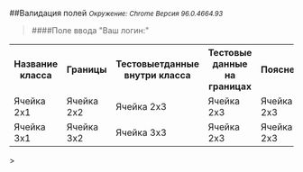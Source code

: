 ##Валидация полей
<i><small>Окружение: Chrome Версия 96.0.4664.93</small></i>
 >####Поле ввода "Ваш логин:"
>
<table>
<tr><th>Название класса</th><th>Границы</th><th>Тестовыетданные внутри класса</th><th>Тестовые данные на границах</th><th>Пояснение</th></tr>
    <tr><td>Ячейка 2x1 </td><td>Ячейка 2x2 </td><td>Ячейка 2x3 </td><td>Ячейка 2x3 </td><td>Ячейка 2x3 </td></tr>
    <tr><td>Ячейка 3x1 </td><td>Ячейка 3x2 </td><td>Ячейка 3x3 </td><td>Ячейка 2x3 </td><td>Ячейка 2x3 </td></tr>





</table>>